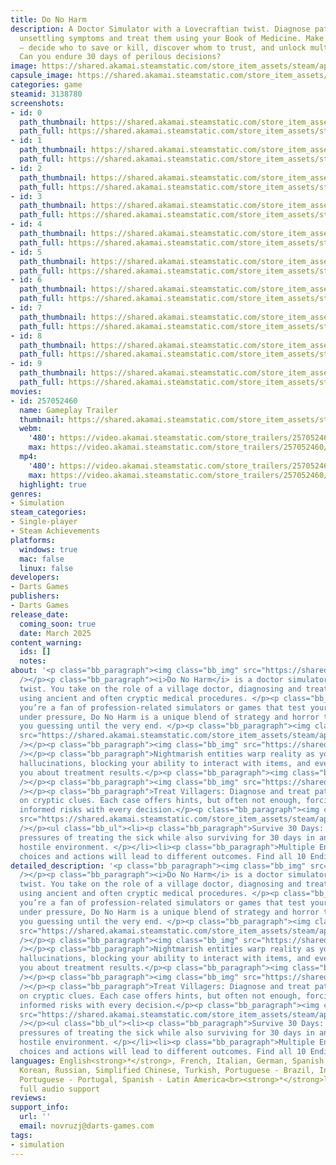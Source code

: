```yaml
---
title: Do No Harm
description: A Doctor Simulator with a Lovecraftian twist. Diagnose patients by analyzing
  unsettling symptoms and treat them using your Book of Medicine. Make moral choices
  — decide who to save or kill, discover whom to trust, and unlock multiple endings!
  Can you endure 30 days of perilous decisions?
image: https://shared.akamai.steamstatic.com/store_item_assets/steam/apps/3138780/header.jpg?t=1732603419
capsule_image: https://shared.akamai.steamstatic.com/store_item_assets/steam/apps/3138780/bed74d87b87708250641c61868460e01d3e2f9b5/capsule_231x87.jpg?t=1732603419
categories: game
steamid: 3138780
screenshots:
- id: 0
  path_thumbnail: https://shared.akamai.steamstatic.com/store_item_assets/steam/apps/3138780/ss_04bb275eeb35e827156a31b6b16c542a45b97284.600x338.jpg?t=1732603419
  path_full: https://shared.akamai.steamstatic.com/store_item_assets/steam/apps/3138780/ss_04bb275eeb35e827156a31b6b16c542a45b97284.1920x1080.jpg?t=1732603419
- id: 1
  path_thumbnail: https://shared.akamai.steamstatic.com/store_item_assets/steam/apps/3138780/ss_d632ba2075939571321bcef0dcecb2b7ece08642.600x338.jpg?t=1732603419
  path_full: https://shared.akamai.steamstatic.com/store_item_assets/steam/apps/3138780/ss_d632ba2075939571321bcef0dcecb2b7ece08642.1920x1080.jpg?t=1732603419
- id: 2
  path_thumbnail: https://shared.akamai.steamstatic.com/store_item_assets/steam/apps/3138780/ss_0ae5f1ea25aeaf7df0e8acee90eec327dd718c8f.600x338.jpg?t=1732603419
  path_full: https://shared.akamai.steamstatic.com/store_item_assets/steam/apps/3138780/ss_0ae5f1ea25aeaf7df0e8acee90eec327dd718c8f.1920x1080.jpg?t=1732603419
- id: 3
  path_thumbnail: https://shared.akamai.steamstatic.com/store_item_assets/steam/apps/3138780/ss_bdb1273b6e529850c589cc0bcc5004b22b167b7c.600x338.jpg?t=1732603419
  path_full: https://shared.akamai.steamstatic.com/store_item_assets/steam/apps/3138780/ss_bdb1273b6e529850c589cc0bcc5004b22b167b7c.1920x1080.jpg?t=1732603419
- id: 4
  path_thumbnail: https://shared.akamai.steamstatic.com/store_item_assets/steam/apps/3138780/ss_6318c32fc842d21db212bbde6db035f5479df047.600x338.jpg?t=1732603419
  path_full: https://shared.akamai.steamstatic.com/store_item_assets/steam/apps/3138780/ss_6318c32fc842d21db212bbde6db035f5479df047.1920x1080.jpg?t=1732603419
- id: 5
  path_thumbnail: https://shared.akamai.steamstatic.com/store_item_assets/steam/apps/3138780/ss_c71bb93b67e629cf8cd195a7cf3de29d5673504d.600x338.jpg?t=1732603419
  path_full: https://shared.akamai.steamstatic.com/store_item_assets/steam/apps/3138780/ss_c71bb93b67e629cf8cd195a7cf3de29d5673504d.1920x1080.jpg?t=1732603419
- id: 6
  path_thumbnail: https://shared.akamai.steamstatic.com/store_item_assets/steam/apps/3138780/ss_3739bfe8228a429de5709a6365edeb78fb3c36bc.600x338.jpg?t=1732603419
  path_full: https://shared.akamai.steamstatic.com/store_item_assets/steam/apps/3138780/ss_3739bfe8228a429de5709a6365edeb78fb3c36bc.1920x1080.jpg?t=1732603419
- id: 7
  path_thumbnail: https://shared.akamai.steamstatic.com/store_item_assets/steam/apps/3138780/ss_a0b99298d8c455ec496ceced87165980116258c0.600x338.jpg?t=1732603419
  path_full: https://shared.akamai.steamstatic.com/store_item_assets/steam/apps/3138780/ss_a0b99298d8c455ec496ceced87165980116258c0.1920x1080.jpg?t=1732603419
- id: 8
  path_thumbnail: https://shared.akamai.steamstatic.com/store_item_assets/steam/apps/3138780/ss_d1b6fccdcde72f9b6e26048f1ee6abfc9027cade.600x338.jpg?t=1732603419
  path_full: https://shared.akamai.steamstatic.com/store_item_assets/steam/apps/3138780/ss_d1b6fccdcde72f9b6e26048f1ee6abfc9027cade.1920x1080.jpg?t=1732603419
- id: 9
  path_thumbnail: https://shared.akamai.steamstatic.com/store_item_assets/steam/apps/3138780/ss_e5730dc00fb70f74bc9226b946ff782b52b68495.600x338.jpg?t=1732603419
  path_full: https://shared.akamai.steamstatic.com/store_item_assets/steam/apps/3138780/ss_e5730dc00fb70f74bc9226b946ff782b52b68495.1920x1080.jpg?t=1732603419
movies:
- id: 257052460
  name: Gameplay Trailer
  thumbnail: https://shared.akamai.steamstatic.com/store_item_assets/steam/apps/257052460/movie.293x165.jpg?t=1726851768
  webm:
    '480': https://video.akamai.steamstatic.com/store_trailers/257052460/movie480_vp9.webm?t=1726851768
    max: https://video.akamai.steamstatic.com/store_trailers/257052460/movie_max_vp9.webm?t=1726851768
  mp4:
    '480': https://video.akamai.steamstatic.com/store_trailers/257052460/movie480.mp4?t=1726851768
    max: https://video.akamai.steamstatic.com/store_trailers/257052460/movie_max.mp4?t=1726851768
  highlight: true
genres:
- Simulation
steam_categories:
- Single-player
- Steam Achievements
platforms:
  windows: true
  mac: false
  linux: false
developers:
- Darts Games
publishers:
- Darts Games
release_date:
  coming_soon: true
  date: March 2025
content_warning:
  ids: []
  notes:
about: '<p class="bb_paragraph"><img class="bb_img" src="https://shared.akamai.steamstatic.com/store_item_assets/steam/apps/3138780/extras/Steam_DescriptionBanner2.png?t=1732603419"
  /></p><p class="bb_paragraph"><i>Do No Harm</i> is a doctor simulator with a Lovecraftian
  twist. You take on the role of a village doctor, diagnosing and treating patients
  using ancient and often cryptic medical procedures. </p><p class="bb_paragraph">If
  you’re a fan of profession-related simulators or games that test your decision-making
  under pressure, Do No Harm is a unique blend of strategy and horror that will keep
  you guessing until the very end. </p><p class="bb_paragraph"><img class="bb_img"
  src="https://shared.akamai.steamstatic.com/store_item_assets/steam/apps/3138780/extras/Steam_DescriptionBanner4_LovecraftianAtmosphere.png?t=1732603419"
  /></p><p class="bb_paragraph"><img class="bb_img" src="https://shared.akamai.steamstatic.com/store_item_assets/steam/apps/3138780/extras/Glitch.gif?t=1732603419"
  /></p><p class="bb_paragraph">Nightmarish entities warp reality as you play, causing
  hallucinations, blocking your ability to interact with items, and even deceiving
  you about treatment results.</p><p class="bb_paragraph"><img class="bb_img" src="https://shared.akamai.steamstatic.com/store_item_assets/steam/apps/3138780/extras/Steam_DescriptionBanner5_PuzzleDiagnosis.png?t=1732603419"
  /></p><p class="bb_paragraph"><img class="bb_img" src="https://shared.akamai.steamstatic.com/store_item_assets/steam/apps/3138780/extras/Death.gif?t=1732603419"
  /></p><p class="bb_paragraph">Treat Villagers: Diagnose and treat patients based
  on cryptic clues. Each case offers hints, but often not enough, forcing you to take
  informed risks with every decision.</p><p class="bb_paragraph"><img class="bb_img"
  src="https://shared.akamai.steamstatic.com/store_item_assets/steam/apps/3138780/extras/Steam_DescriptionBanner3.png?t=1732603419"
  /></p><ul class="bb_ul"><li><p class="bb_paragraph">Survive 30 Days: Navigate the
  pressures of treating the sick while also surviving for 30 days in an increasingly
  hostile environment. </p></li><li><p class="bb_paragraph">Multiple Endings: Your
  choices and actions will lead to different outcomes. Find all 10 Endings. </p></li></ul>'
detailed_description: '<p class="bb_paragraph"><img class="bb_img" src="https://shared.akamai.steamstatic.com/store_item_assets/steam/apps/3138780/extras/Steam_DescriptionBanner2.png?t=1732603419"
  /></p><p class="bb_paragraph"><i>Do No Harm</i> is a doctor simulator with a Lovecraftian
  twist. You take on the role of a village doctor, diagnosing and treating patients
  using ancient and often cryptic medical procedures. </p><p class="bb_paragraph">If
  you’re a fan of profession-related simulators or games that test your decision-making
  under pressure, Do No Harm is a unique blend of strategy and horror that will keep
  you guessing until the very end. </p><p class="bb_paragraph"><img class="bb_img"
  src="https://shared.akamai.steamstatic.com/store_item_assets/steam/apps/3138780/extras/Steam_DescriptionBanner4_LovecraftianAtmosphere.png?t=1732603419"
  /></p><p class="bb_paragraph"><img class="bb_img" src="https://shared.akamai.steamstatic.com/store_item_assets/steam/apps/3138780/extras/Glitch.gif?t=1732603419"
  /></p><p class="bb_paragraph">Nightmarish entities warp reality as you play, causing
  hallucinations, blocking your ability to interact with items, and even deceiving
  you about treatment results.</p><p class="bb_paragraph"><img class="bb_img" src="https://shared.akamai.steamstatic.com/store_item_assets/steam/apps/3138780/extras/Steam_DescriptionBanner5_PuzzleDiagnosis.png?t=1732603419"
  /></p><p class="bb_paragraph"><img class="bb_img" src="https://shared.akamai.steamstatic.com/store_item_assets/steam/apps/3138780/extras/Death.gif?t=1732603419"
  /></p><p class="bb_paragraph">Treat Villagers: Diagnose and treat patients based
  on cryptic clues. Each case offers hints, but often not enough, forcing you to take
  informed risks with every decision.</p><p class="bb_paragraph"><img class="bb_img"
  src="https://shared.akamai.steamstatic.com/store_item_assets/steam/apps/3138780/extras/Steam_DescriptionBanner3.png?t=1732603419"
  /></p><ul class="bb_ul"><li><p class="bb_paragraph">Survive 30 Days: Navigate the
  pressures of treating the sick while also surviving for 30 days in an increasingly
  hostile environment. </p></li><li><p class="bb_paragraph">Multiple Endings: Your
  choices and actions will lead to different outcomes. Find all 10 Endings. </p></li></ul>'
languages: English<strong>*</strong>, French, Italian, German, Spanish - Spain, Japanese,
  Korean, Russian, Simplified Chinese, Turkish, Portuguese - Brazil, Indonesian, Polish,
  Portuguese - Portugal, Spanish - Latin America<br><strong>*</strong>languages with
  full audio support
reviews:
support_info:
  url: ''
  email: novruzj@darts-games.com
tags:
- simulation
---
```

